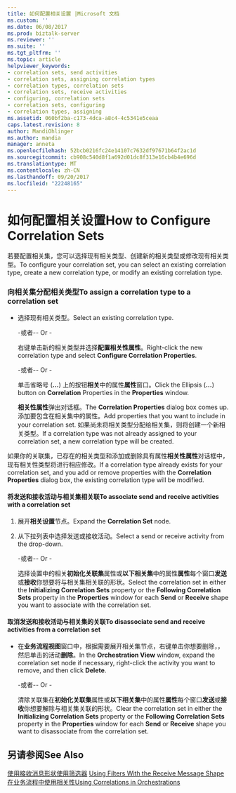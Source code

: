 ```yaml
---
title: 如何配置相关设置 |Microsoft 文档
ms.custom: ''
ms.date: 06/08/2017
ms.prod: biztalk-server
ms.reviewer: ''
ms.suite: ''
ms.tgt_pltfrm: ''
ms.topic: article
helpviewer_keywords:
- correlation sets, send activities
- correlation sets, assigning correlation types
- correlation types, correlation sets
- correlation sets, receive activities
- configuring, correlation sets
- correlation sets, configuring
- correlation types, assigning
ms.assetid: 060bf2ba-c173-4dca-a8c4-4c5341e5ceaa
caps.latest.revision: 8
author: MandiOhlinger
ms.author: mandia
manager: anneta
ms.openlocfilehash: 52bcb0216fc24e14107c7632df97671b64f2ac1d
ms.sourcegitcommit: cb908c540d8f1a692d01dc8f313e16cb4b4e696d
ms.translationtype: MT
ms.contentlocale: zh-CN
ms.lasthandoff: 09/20/2017
ms.locfileid: "22248165"
---
```

# <a name="how-to-configure-correlation-sets"></a><span data-ttu-id="7bc07-102">如何配置相关设置</span><span class="sxs-lookup"><span data-stu-id="7bc07-102">How to Configure Correlation Sets</span></span>
<span data-ttu-id="7bc07-103">若要配置相关集，您可以选择现有相关类型、创建新的相关类型或修改现有相关类型。</span><span class="sxs-lookup"><span data-stu-id="7bc07-103">To configure your correlation set, you can select an existing correlation type, create a new correlation type, or modify an existing correlation type.</span></span>  
  
### <a name="to-assign-a-correlation-type-to-a-correlation-set"></a><span data-ttu-id="7bc07-104">向相关集分配相关类型</span><span class="sxs-lookup"><span data-stu-id="7bc07-104">To assign a correlation type to a correlation set</span></span>  
  
-   <span data-ttu-id="7bc07-105">选择现有相关类型。</span><span class="sxs-lookup"><span data-stu-id="7bc07-105">Select an existing correlation type.</span></span>  
  
     <span data-ttu-id="7bc07-106">\-或者-</span><span class="sxs-lookup"><span data-stu-id="7bc07-106">\- Or -</span></span>  
  
     <span data-ttu-id="7bc07-107">右键单击新的相关类型并选择**配置相关性属性**。</span><span class="sxs-lookup"><span data-stu-id="7bc07-107">Right-click the new correlation type and select **Configure Correlation Properties**.</span></span>  
  
     <span data-ttu-id="7bc07-108">\-或者-</span><span class="sxs-lookup"><span data-stu-id="7bc07-108">\- Or -</span></span>  
  
     <span data-ttu-id="7bc07-109">单击省略号 (**...**) 上的按钮**相关**中的属性**属性**窗口。</span><span class="sxs-lookup"><span data-stu-id="7bc07-109">Click the Ellipsis (**...**) button on **Correlation** Properties in the **Properties** window.</span></span>  
  
     <span data-ttu-id="7bc07-110">**相关性属性**弹出对话框。</span><span class="sxs-lookup"><span data-stu-id="7bc07-110">The **Correlation Properties** dialog box comes up.</span></span> <span data-ttu-id="7bc07-111">添加要包含在相关集中的属性。</span><span class="sxs-lookup"><span data-stu-id="7bc07-111">Add properties that you want to include in your correlation set.</span></span> <span data-ttu-id="7bc07-112">如果尚未将相关类型分配给相关集，则将创建一个新相关类型。</span><span class="sxs-lookup"><span data-stu-id="7bc07-112">If a correlation type was not already assigned to your correlation set, a new correlation type will be created.</span></span>  
  
 <span data-ttu-id="7bc07-113">如果你的关联集，已存在的相关类型和添加或删除具有属性**相关性属性**对话框中，现有相关性类型将进行相应修改。</span><span class="sxs-lookup"><span data-stu-id="7bc07-113">If a correlation type already exists for your correlation set, and you add or remove properties with the **Correlation Properties** dialog box, the existing correlation type will be modified.</span></span>  
  
#### <a name="to-associate-send-and-receive-activities-with-a-correlation-set"></a><span data-ttu-id="7bc07-114">将发送和接收活动与相关集相关联</span><span class="sxs-lookup"><span data-stu-id="7bc07-114">To associate send and receive activities with a correlation set</span></span>  
  
1.  <span data-ttu-id="7bc07-115">展开**相关设置**节点。</span><span class="sxs-lookup"><span data-stu-id="7bc07-115">Expand the **Correlation Set** node.</span></span>  
  
2.  <span data-ttu-id="7bc07-116">从下拉列表中选择发送或接收活动。</span><span class="sxs-lookup"><span data-stu-id="7bc07-116">Select a send or receive activity from the drop-down.</span></span>  
  
     <span data-ttu-id="7bc07-117">\-或者-</span><span class="sxs-lookup"><span data-stu-id="7bc07-117">\- Or -</span></span>  
  
     <span data-ttu-id="7bc07-118">选择设置中的相关**初始化关联集**属性或**以下相关集**中的属性**属性**每个窗口**发送**或**接收**你想要将与相关集相关联的形状。</span><span class="sxs-lookup"><span data-stu-id="7bc07-118">Select the correlation set in either the **Initializing Correlation Sets** property or the **Following Correlation Sets** property in the **Properties** window for each **Send** or **Receive** shape you want to associate with the correlation set.</span></span>  
  
#### <a name="to-disassociate-send-and-receive-activities-from-a-correlation-set"></a><span data-ttu-id="7bc07-119">取消发送和接收活动与相关集的关联</span><span class="sxs-lookup"><span data-stu-id="7bc07-119">To disassociate send and receive activities from a correlation set</span></span>  
  
-   <span data-ttu-id="7bc07-120">在**业务流程视图**窗口中，根据需要展开相关集节点，右键单击你想要删除，，然后单击的活动**删除**。</span><span class="sxs-lookup"><span data-stu-id="7bc07-120">In the **Orchestration View** window, expand the correlation set node if necessary, right-click the activity you want to remove, and then click **Delete**.</span></span>  
  
     <span data-ttu-id="7bc07-121">\-或者-</span><span class="sxs-lookup"><span data-stu-id="7bc07-121">\- Or -</span></span>  
  
     <span data-ttu-id="7bc07-122">清除关联集在**初始化关联集**属性或**以下相关集**中的属性**属性**每个窗口**发送**或**接收**你想要解除与相关集关联的形状。</span><span class="sxs-lookup"><span data-stu-id="7bc07-122">Clear the correlation set in either the **Initializing Correlation Sets** property or the **Following Correlation Sets** property in the **Properties** window for each **Send** or **Receive** shape you want to disassociate from the correlation set.</span></span>  
  
## <a name="see-also"></a><span data-ttu-id="7bc07-123">另请参阅</span><span class="sxs-lookup"><span data-stu-id="7bc07-123">See Also</span></span>  
 <span data-ttu-id="7bc07-124">[使用接收消息形状使用筛选器](../core/using-filters-with-the-receive-message-shape.md) </span><span class="sxs-lookup"><span data-stu-id="7bc07-124">[Using Filters With the Receive Message Shape](../core/using-filters-with-the-receive-message-shape.md) </span></span>  
 [<span data-ttu-id="7bc07-125">在业务流程中使用相关性</span><span class="sxs-lookup"><span data-stu-id="7bc07-125">Using Correlations in Orchestrations</span></span>](../core/using-correlations-in-orchestrations.md)